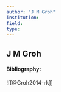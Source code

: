 ```yaml
---
author: "J M Groh"
institution:
field:
type:
---
```


## J M Groh
#### Bibliography:

![[@Groh2014-rk]]